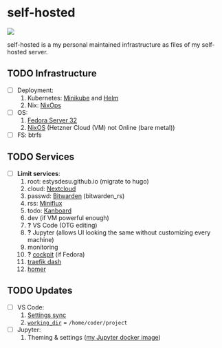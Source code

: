 # self-hosted
![](https://img.shields.io/website?down_color=red&up_color=green&url=https%3A%2F%2Fwhoami.estysdesu.com)

self-hosted is a my personal maintained infrastructure as files of my self-hosted server.

## TODO Infrastructure
- [ ] Deployment: 
  1. Kubernetes: [Minikube](https://kubernetes.io/docs/tasks/configure-pod-container/translate-compose-kubernetes/) and [Helm](https://helm.sh/)
  1. Nix: [NixOps](https://nixos.org/nixops/manual/)
- [ ] OS: 
  1. [Fedora Server 32](https://getfedora.org/en/server/download/)
  1. [NixOS](https://nixos.wiki/wiki/Install_NixOS_on_Hetzner_Online) (Hetzner Cloud (VM) not Online (bare metal))
- [ ] FS: btrfs

## TODO Services
- [ ] **Limit services**: 
  1. root: estysdesu.github.io (migrate to hugo)
  1. cloud: [Nextcloud](https://blog.ssdnodes.com/blog/self-hosting-nextcloud/#Why_is_selfhosting_Nextcloud_a_good_idea_13)
  1. passwd: [Bitwarden](https://selfhostedhome.com/self-host-password-management-bitwarden/) (bitwarden_rs)
  1. rss: [Miniflux](https://github.com/miniflux/miniflux)
  1. todo: [Kanboard](https://github.com/kanboard/kanboard)
  1. dev (if VM powerful enough)
    1. **?** VS Code (OTG editing)
    1. **?** Jupyter (allows UI looking the same without customizing every machine)
  1. monitoring
    1. **?** [cockpit](https://cockpit-project.org/) (if Fedora)
    1. [traefik dash](https://docs.traefik.io/operations/dashboard/)
    1. [homer](https://github.com/bastienwirtz/homer)

## TODO Updates
- [ ] VS Code:	
  1. [Settings sync](https://github.com/cdr/code-server/issues/148)	
  1. [`working_dir`](https://docs.docker.com/compose/compose-file/#domainname-hostname-ipc-mac_address-privileged-read_only-shm_size-stdin_open-tty-user-working_dir) = `/home/coder/project`	
- [ ] Jupyter:
  1. Theming & settings ([my Jupyter docker image](https://github.com/estysdesu/jupyter-stack))
